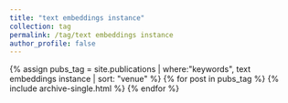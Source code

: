 ```yaml
---
title: "text embeddings instance"
collection: tag
permalink: /tag/text embeddings instance
author_profile: false
---
```

{% assign pubs_tag = site.publications | where:"keywords", text embeddings instance | sort: "venue" %}
{% for post in pubs_tag %}
  {% include archive-single.html %}
{% endfor %}